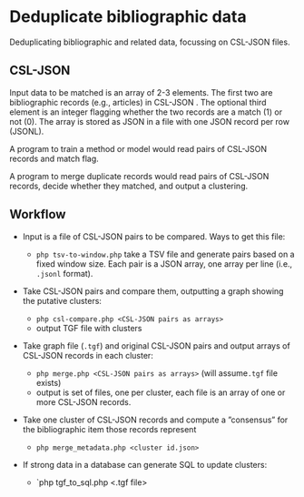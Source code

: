 # Deduplicate bibliographic data

Deduplicating bibliographic and related data, focussing on CSL-JSON files.

## CSL-JSON

Input data to be matched is an array of 2-3 elements. The first two are bibliographic records (e.g., articles) in CSL-JSON . The optional third element is an integer flagging whether the two records are a match (1) or not (0). The array is stored as JSON in a file with one JSON record per row (JSONL).

A program to train a method or model would read pairs of CSL-JSON records and match flag. 

A program to merge duplicate records would read pairs of CSL-JSON records, decide whether they matched, and output a clustering.


## Workflow

- Input is a file of CSL-JSON pairs to be compared. Ways to get this file:
	- `php tsv-to-window.php` take a TSV file and generate pairs based on a fixed window size. Each pair is a JSON array, one array per line (i.e., `.jsonl` format).

- Take CSL-JSON pairs and compare them, outputting a graph showing the putative clusters: 
	- `php csl-compare.php <CSL-JSON pairs as arrays>`
	- output TGF file with clusters

- Take graph file (`.tgf`) and original CSL-JSON pairs and output arrays of CSL-JSON records in each cluster: 
	- `php merge.php <CSL-JSON pairs as arrays>` (will assume`.tgf` file exists)
	- output is set of files, one per cluster, each file is an array of one or more CSL-JSON records.

- Take one cluster of CSL-JSON records and compute a ”consensus” for the bibliographic item those records represent
	- `php merge_metadata.php <cluster id.json>`

- If strong data in a database can generate SQL to update clusters:
	- `php tgf_to_sql.php <.tgf file>




